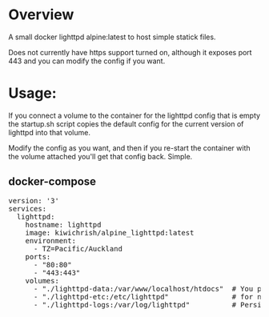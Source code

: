 # Overview

A small docker lighttpd alpine:latest to host simple statick files.

Does not currently have https support turned on, although it exposes port 443 and you can modify the config if you want.

# Usage:
If you connect a volume to the container for the lighttpd config that is empty the startup.sh script copies the default config for the current version of lighttpd into that volume.

Modify the config as you want, and then if you re-start the container with the volume attached you'll get that config back.  Simple.

## docker-compose

<pre>
version: '3'
services:
  lighttpd:
    hostname: lighttpd
    image: kiwichrish/alpine_lighttpd:latest
    environment:
      - TZ=Pacific/Auckland
    ports:
      - "80:80"
      - "443:443"
    volumes:
      - "./lighttpd-data:/var/www/localhost/htdocs"  # You probably only need this one for may things.
      - "./lighttpd-etc:/etc/lighttpd"               # for non-default settings
      - "./lighttpd-logs:/var/log/lighttpd"          # Persistent logs uid/gid = 100:101 for logs
</pre>
